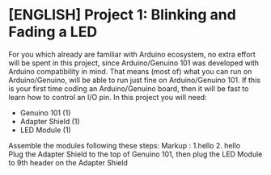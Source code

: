# [ENGLISH] Project 1: Blinking and Fading a LED
For you which already are familiar with Arduino ecosystem, no extra effort will be spent in this project, since Arduino/Genuino 101 was developed with Arduino compatibility in mind. That means (most of) what you can run on Arduino/Genuino, will be able to run just fine on Arduino/Genuino 101. If this is your first time coding an Arduino/Genuino board, then it will be fast to learn how to control an I/O pin.
In this project you will need:
* Genuino 101 (1)
* Adapter Shield (1)
* LED Module (1)

Assemble the modules following these steps:
Markup :
1.hello
2. hello          
Plug the Adapter Shield to the top of Genuino 101, then plug the LED Module to 9th header on the Adapter Shield
